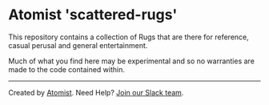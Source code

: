 # Atomist 'scattered-rugs'

This repository contains a collection of Rugs that are there for reference, casual perusal and general entertainment.

Much of what you find here may be experimental and so no warranties are made to the code contained within.

---
Created by [Atomist][atomist].
Need Help?  [Join our Slack team][slack].

[atomist]: https://www.atomist.com/
[slack]: https://join.atomist.com/

